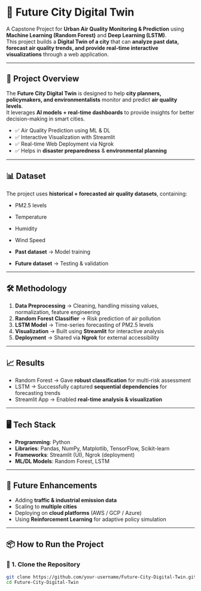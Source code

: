 # 🌆 Future City Digital Twin

A Capstone Project for **Urban Air Quality Monitoring & Prediction** using **Machine Learning (Random Forest)** and **Deep Learning (LSTM)**.  
This project builds a **Digital Twin of a city** that can **analyze past data, forecast air quality trends, and provide real-time interactive visualizations** through a web application.

---

## 🚀 Project Overview
The **Future City Digital Twin** is designed to help **city planners, policymakers, and environmentalists** monitor and predict **air quality levels**.  
It leverages **AI models + real-time dashboards** to provide insights for better decision-making in smart cities.

- ✅ Air Quality Prediction using ML & DL  
- ✅ Interactive Visualization with Streamlit  
- ✅ Real-time Web Deployment via Ngrok  
- ✅ Helps in **disaster preparedness** & **environmental planning**

---

## 📊 Dataset
The project uses **historical + forecasted air quality datasets**, containing:
- PM2.5 levels  
- Temperature  
- Humidity  
- Wind Speed  

- **Past dataset** → Model training  
- **Future dataset** → Testing & validation  

---

## 🛠️ Methodology
1. **Data Preprocessing** → Cleaning, handling missing values, normalization, feature engineering  
2. **Random Forest Classifier** → Risk prediction of air pollution  
3. **LSTM Model** → Time-series forecasting of PM2.5 levels  
4. **Visualization** → Built using **Streamlit** for interactive analysis  
5. **Deployment** → Shared via **Ngrok** for external accessibility  

---

## 📈 Results
- Random Forest → Gave **robust classification** for multi-risk assessment  
- LSTM → Successfully captured **sequential dependencies** for forecasting trends  
- Streamlit App → Enabled **real-time analysis & visualization**  

---

## 🖥️ Tech Stack
- **Programming**: Python  
- **Libraries**: Pandas, NumPy, Matplotlib, TensorFlow, Scikit-learn  
- **Frameworks**: Streamlit (UI), Ngrok (deployment)  
- **ML/DL Models**: Random Forest, LSTM  

---

## 🔮 Future Enhancements
- Adding **traffic & industrial emission data**  
- Scaling to **multiple cities**  
- Deploying on **cloud platforms** (AWS / GCP / Azure)  
- Using **Reinforcement Learning** for adaptive policy simulation  

---

## 📦 How to Run the Project

### 🔹 1. Clone the Repository
```bash
git clone https://github.com/your-username/Future-City-Digital-Twin.git
cd Future-City-Digital-Twin
